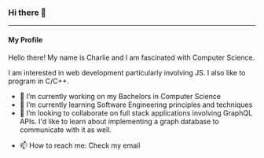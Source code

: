### Hi there 👋

----

#### My Profile

Hello there!  My name is Charlie and I am fascinated with Computer Science.

I am interested in web development particularly involving JS.  I also like to program in C/C++.


- 🔭 I’m currently working on my Bachelors in Computer Science
- 🌱 I’m currently learning Software Engineering principles and techniques
- 👯 I’m looking to collaborate on full stack applications involving GraphQL APIs. I'd like to learn about implementing a graph database to communicate with it as well.
<!--- 🤔 I’m looking for help with ...-->
<!--- 💬 Ask me about ...-->
- 📫 How to reach me: Check my email
